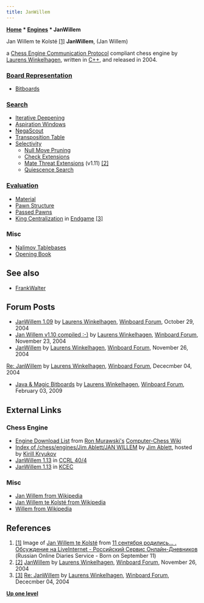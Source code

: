 ```yaml
---
title: JanWillem
---
```

**[Home](Home "Home") \* [Engines](Engines "Engines") \* JanWillem**



 [](File:Kolste_Jan_Willem_te.jpg) Jan Willem te Kolsté <a id="cite-note-1" href="#cite-ref-1">[1]</a> 
**JanWillem**, (Jan Willem)  

a [Chess Engine Communication Protocol](Chess_Engine_Communication_Protocol "Chess Engine Communication Protocol") compliant chess engine by [Laurens Winkelhagen](Laurens_Winkelhagen "Laurens Winkelhagen"), written in [C++](Cpp "Cpp"), and released in 2004.



### [Board Representation](Board_Representation "Board Representation")


* [Bitboards](Bitboards "Bitboards")


### [Search](Search "Search")


* [Iterative Deepening](Iterative_Deepening "Iterative Deepening")
* [Aspiration Windows](Aspiration_Windows "Aspiration Windows")
* [NegaScout](NegaScout "NegaScout")
* [Transposition Table](Transposition_Table "Transposition Table")
* [Selectivity](Selectivity "Selectivity")
	+ [Null Move Pruning](Null_Move_Pruning "Null Move Pruning")
	+ [Check Extensions](Check_Extensions "Check Extensions")
	+ [Mate Threat Extensions](Mate_Threat_Extensions "Mate Threat Extensions") (v1.11) <a id="cite-note-2" href="#cite-ref-2">[2]</a>
	+ [Quiescence Search](Quiescence_Search "Quiescence Search")


### [Evaluation](Evaluation "Evaluation")


* [Material](Material "Material")
* [Pawn Structure](Pawn_Structure "Pawn Structure")
* [Passed Pawns](Passed_Pawn "Passed Pawn")
* [King Centralization](King_Centralization "King Centralization") in [Endgame](Endgame "Endgame") <a id="cite-note-3" href="#cite-ref-3">[3]</a>


### Misc


* [Nalimov Tablebases](Nalimov_Tablebases "Nalimov Tablebases")
* [Opening Book](Opening_Book "Opening Book")


## See also


* [FrankWalter](FrankWalter "FrankWalter")


## Forum Posts


* [JanWillem 1.09](http://www.open-aurec.com/wbforum/viewtopic.php?f=2&t=423) by [Laurens Winkelhagen](Laurens_Winkelhagen "Laurens Winkelhagen"), [Winboard Forum](Computer_Chess_Forums "Computer Chess Forums"), October 29, 2004
* [Jan Willem v1.10 compiled :-)](http://www.open-aurec.com/wbforum/viewtopic.php?f=2&t=701) by [Laurens Winkelhagen](Laurens_Winkelhagen "Laurens Winkelhagen"), [Winboard Forum](Computer_Chess_Forums "Computer Chess Forums"), November 23, 2004
* [JanWillem](http://www.open-aurec.com/wbforum/viewtopic.php?f=2&t=752) by [Laurens Winkelhagen](Laurens_Winkelhagen "Laurens Winkelhagen"), [Winboard Forum](Computer_Chess_Forums "Computer Chess Forums"), November 26, 2004


 [Re: JanWillem](http://www.open-aurec.com/wbforum/viewtopic.php?f=2&t=752&start=1) by [Laurens Winkelhagen](Laurens_Winkelhagen "Laurens Winkelhagen"), [Winboard Forum](Computer_Chess_Forums "Computer Chess Forums"), Dececmber 04, 2004
* [Java & Magic Bitboards](http://www.open-aurec.com/wbforum/viewtopic.php?f=4&t=49948) by [Laurens Winkelhagen](Laurens_Winkelhagen "Laurens Winkelhagen"), [Winboard Forum](Computer_Chess_Forums "Computer Chess Forums"), February 03, 2009


## External Links


### Chess Engine


* [Engine Download List](http://www.computer-chess.org/doku.php?id=computer_chess:wiki:download:engine_download_list) from [Ron Murawski's](Ron_Murawski "Ron Murawski") [Computer-Chess Wiki](http://computer-chess.org/doku.php?id=home)
* [Index of /chess/engines/Jim Ablett/JAN WILLEM](http://kirr.homeunix.org/chess/engines/Jim%20Ablett/JAN%20WILLEM/) by [Jim Ablett](Jim_Ablett "Jim Ablett"), hosted by [Kirill Kryukov](Kirill_Kryukov "Kirill Kryukov")
* [JanWillem 1.13](https://ccrl.chessdom.com/ccrl/404/cgi/engine_details.cgi?print=Details&each_game=1&eng=JanWillem%201.13#JanWillem_1_13) in [CCRL 40/4](CCRL "CCRL")
* [JanWillem 1.13](http://kirr.homeunix.org/chess/kcec/cgi/engine_details.cgi?match_length=20&print=Details&each_game=0&eng=JanWillem%201.13) in [KCEC](KCEC "KCEC")


### Misc


* [Jan Willem from Wikipedia](https://en.wikipedia.org/wiki/Jan_Willem)
* [Jan Willem te Kolsté from Wikipedia](https://en.wikipedia.org/wiki/Jan_Willem_te_Kolst%C3%A9)
* [Willem from Wikipedia](https://en.wikipedia.org/wiki/Willem)


## References


1. <a id="cite-ref-1" href="#cite-note-1">[1]</a> Image of [Jan Willem te Kolsté](https://en.wikipedia.org/wiki/Jan_Willem_te_Kolst%C3%A9) from [11 сентября родились... . Обсуждение на LiveInternet - Российский Сервис Онлайн-Дневников](https://www.liveinternet.ru/users/kakula/post371543541/) (Russian Online Diaries Service - Born on September 11)
2. <a id="cite-ref-2" href="#cite-note-2">[2]</a> [JanWillem](http://www.open-aurec.com/wbforum/viewtopic.php?f=2&t=752) by [Laurens Winkelhagen](Laurens_Winkelhagen "Laurens Winkelhagen"), [Winboard Forum](Computer_Chess_Forums "Computer Chess Forums"), November 26, 2004
3. <a id="cite-ref-3" href="#cite-note-3">[3]</a> [Re: JanWillem](http://www.open-aurec.com/wbforum/viewtopic.php?f=2&t=752&start=1) by [Laurens Winkelhagen](Laurens_Winkelhagen "Laurens Winkelhagen"), [Winboard Forum](Computer_Chess_Forums "Computer Chess Forums"), Dececmber 04, 2004

**[Up one level](Engines "Engines")**







 

